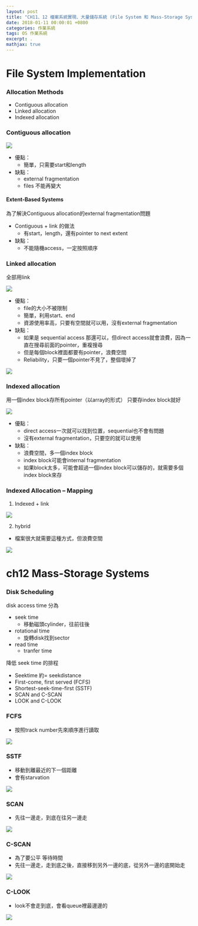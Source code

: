 ```yaml
---
layout: post
title: "CH11、12 檔案系統實現、大量儲存系統 (File System 和 Mass-Storage Systems)"
date: 2018-01-11 00:00:01 +0800
categories: 作業系統
tags: OS 作業系統
excerpt: .
mathjax: true
---
```



# File System Implementation

### Allocation Methods

* Contiguous allocation
* Linked allocation
* Indexed allocation

### Contiguous allocation

![](https://i.imgur.com/wnmaUAZ.png)

* 優點：
    * 簡單，只需要start和length
* 缺點：
    * external fragmentation
    * files 不能再變大

#### Extent-Based Systems
為了解決Contiguous allocation的external fragmentation問題
* Contiguous + link 的做法
    * 有start，length，還有pointer to next extent
* 缺點：
    * 不能隨機access，一定按照順序
    
### Linked allocation
全部用link

![](https://i.imgur.com/kljU16z.png)

* 優點：
    * file的大小不被限制
    * 簡單，利用start、end
    * 資源使用率高，只要有空間就可以用，沒有external fragmentation
* 缺點：
    * 如果是 sequential access 那還可以，但direct access就會浪費，因為一直在搜尋前面的pointer，重複搜尋
    * 但是每個block裡面都要有pointer，浪費空間
    * Reliability，只要一個pointer不見了，整個壞掉了

![](https://i.imgur.com/OMlTapc.png)


### Indexed allocation
用一個index block存所有pointer（以array的形式）
只要存index block就好

![](https://i.imgur.com/qIszW2v.png)

* 優點：
    * direct access一次就可以找到位置，sequential也不會有問題
    * 沒有external fragmentation，只要空的就可以使用
* 缺點：
    * 浪費空間，多一個index block
    * index block可能會internal fragmentation
    * 如果block太多，可能會超過一個index block可以儲存的，就需要多個index block來存

###  Indexed Allocation – Mapping

1. Indexed + link 

![](https://i.imgur.com/LYRm5ms.png)

2. hybrid
* 檔案很大就需要這種方式，但浪費空間

![](https://i.imgur.com/m8YcfmT.png)



# ch12 Mass-Storage Systems

### Disk Scheduling
disk access time 分為
* seek time
    * 移動磁頭cylinder，往前往後
* rotational time
    * 旋轉disk找到sector
* read time
    * tranfer time


降低 seek time 的排程
* Seektime 約= seekdistance
* First-come, first served (FCFS)
* Shortest-seek-time-first (SSTF) 
* SCAN and C-SCAN
* LOOK and C-LOOK


### FCFS
* 按照track number先來順序進行讀取

![](https://i.imgur.com/ehPesrz.png)

### SSTF
* 移動到離最近的下一個距離
* 會有starvation

![](https://i.imgur.com/CFoEXEv.png)


### SCAN
* 先往一邊走，到底在往另一邊走

![](https://i.imgur.com/0t3F2Yo.png)


### C-SCAN
* 為了要公平 等待時間
* 先往一邊走，走到底之後，直接移到另外一邊的底，從另外一邊的底開始走

![](https://i.imgur.com/jGn4vNd.png)

### C-LOOK
* look不會走到底，會看queue裡最邊邊的

![](https://i.imgur.com/NzYeZFh.png)
